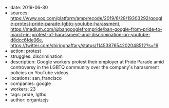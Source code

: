 - date: 2019-06-30
- sources: https://www.vox.com/platform/amp/recode/2019/6/28/19303292/google-protest-pride-parade-lgbtq-youtube-harassment, https://medium.com/@bangooglefrompride/ban-google-from-pride-to-march-in-protest-of-harassment-and-discrimination-on-youtube-d8dcc6fde06e, https://twitter.com/shiringhaffary/status/1145387654202048512?s=19
- action: protest
- struggles: discrimination
- description: Google workers protest their employer at Pride Parade amid controversy in the LGBTQ community over the company's harassment policies on YouTube videos.
- locations: san_francisco
- companies: google
- workers: 23
- tags: pride, lgtbq
- author: organizejs
